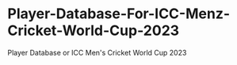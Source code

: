 # Player-Database-For-ICC-Menz-Cricket-World-Cup-2023
Player Database or ICC Men's Cricket World Cup 2023
